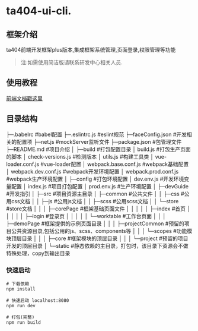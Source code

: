 # ta404-ui-cli.

## 框架介绍

ta404前端开发框架plus版本,集成框架系统管理,页面登录,权限管理等功能

> 注:如需使用简洁版请联系研发中心相关人员.

## 使用教程

[前端文档戳这里](http://114.116.130.110:8085/docs/#/docs/components/icon-cn/)


## 目录结构
├─.babelrc                   #babel配置
 ├─.eslintrc.js               #eslint规范
 ├─faceConfig.json            #开发相关的配置项
 ├─net.js                     #mockServer监听文件
 ├─package.json               #包管理文件
 ├─README.md                  #项目介绍
 │
 ├─build                       #打包配置目录
 │      build.js               #打包生产页面的脚本
 │      check-versions.js      #检测版本
 │      utils.js               #构建工具类
 │      vue-loader.conf.js     #vue-loader配置
 │      webpack.base.conf.js   #webpack基础配置
 │      webpack.dev.conf.js    #webpack开发环境配置
 │      webpack.prod.conf.js   #webpack生产环境配置
 │
 ├─config                      #打包环境配置
 │      dev.env.js             #开发环境变量配置
 │      index.js               #项目打包配置
 │      prod.env.js            #生产环境配置
 │
 ├─devGuide                    #开发指引
 │
 ├─src                         #项目资源主目录
 │  ├─common                   #公共文件
 │  │  ├─css                   #公用css文档
 │  │  ├─js                    #公用js文档
 │  │  ├─scss                  #公用scss文档
 │  │  └─store                 #store文档
 │  │
 │  ├─corePage                 #框架基础页面文件
 │  │  │
 │  │  ├─index                 #首页
 │  │  │
 │  │  ├─login                 #登录页
 │  │  │
 │  │  └─worktable             #工作台页面
 │  │
 │  ├─demoPage                 #框架提供的示例页面目录
 │  │
 │  ├─projectCommon            #预留的项目公共资源目录,包括公用的js、scss、components等
 │  │
 │  └─scopes                   #功能模块顶层目录
 │     │
 │     ├─core                  #框架模块的顶层目录
 │     │
 │     └─project               #预留的项目开发的顶层目录
 │
 └─static                      #静态依赖的主目录，打包时，该目录下资源会不做特殊处理，copy到输出目录


### 快速启动

```
# 下载依赖
npm install

# 快速启动 localhost:8080
npm run dev

# 打包(完整)
npm run build








